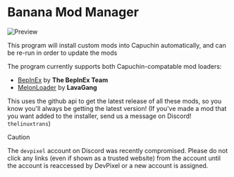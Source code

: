 # Banana Mod Manager
![Preview](https://i.imgur.com/LMQKYb0.png)

This program will install custom mods into Capuchin automatically, and can be re-run in order to update the mods

The program currently supports both Capuchin-compatable mod loaders:
* [BepInEx](https://github.com/BepInEx/BepInEx) by **The BepInEx Team**
* [MelonLoader](https://github.com/LavaGang/MelonLoader) by **LavaGang**

This uses the github api to get the latest release of all these mods, so you know you'll always be getting the latest version!
(If you've made a mod that you want added to the installer, send us a message on Discord! `thelinuxtrans`)

> [!CAUTION]
> The `devpixel` account on Discord was recently compromised. Please do not click any links (even if shown as a trusted website) from the account until the account is reaccessed by DevPixel or a new account is assigned.
